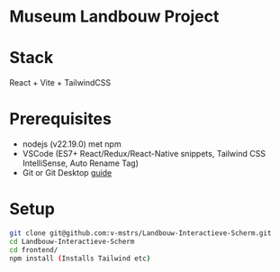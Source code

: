 # Museum Landbouw Project
# Stack
React + Vite + TailwindCSS

# Prerequisites
- nodejs (v22.19.0) met npm
- VSCode (ES7+ React/Redux/React-Native snippets, Tailwind CSS IntelliSense, Auto Rename Tag)
- Git or Git Desktop [guide](github_desktop_ssh_setup.md)



# Setup
```bash
git clone git@github.com:v-mstrs/Landbouw-Interactieve-Scherm.git
cd Landbouw-Interactieve-Scherm
cd frontend/
npm install (Installs Tailwind etc)
```
